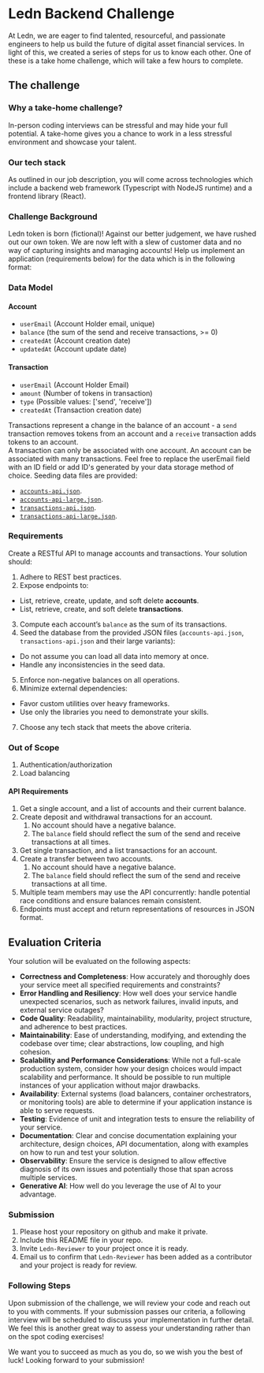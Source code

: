 # Ledn Backend Challenge

At Ledn, we are eager to find talented, resourceful, and passionate engineers to help us build the future of digital asset financial services. In light of this, we created a series of steps for us to know each other. One of these is a take home challenge, which will take a few hours to complete.

## The challenge

### Why a take-home challenge?

In-person coding interviews can be stressful and may hide your full potential. A take-home gives you a chance to work in a less stressful environment and showcase your talent.

### Our tech stack

As outlined in our job description, you will come across technologies which include a backend web framework (Typescript with NodeJS runtime) and a frontend library (React).

### Challenge Background

Ledn token is born (fictional)! Against our better judgement, we have rushed out our own token. We are now left with a slew of customer data and no way of capturing insights and managing accounts! Help us implement an application (requirements below) for the data which is in the following format:

### Data Model

#### Account

* `userEmail` (Account Holder email, unique)
* `balance` (the sum of the send and receive transactions, >= 0)
* `createdAt` (Account creation date)
* `updatedAt` (Account update date)

#### Transaction

* `userEmail` (Account Holder Email)
* `amount` (Number of tokens in transaction)
* `type` (Possible values: ['send', 'receive'])
* `createdAt` (Transaction creation date)

Transactions represent a change in the balance of an account - a `send` transaction removes tokens from an account and a `receive` transaction adds tokens to an account. \
A transaction can only be associated with one account. An account can be associated with many transactions.
Feel free to replace the userEmail field with an ID field or add ID's generated by your data storage method of choice.
Seeding data files are provided:

* [`accounts-api.json`](./accounts-api.json).
* [`accounts-api-large.json`](./accounts-api-large.json).
* [`transactions-api.json`](./transactions-api.json).
* [`transactions-api-large.json`](./transactions-api-large.json).

### Requirements

Create a RESTful API to manage accounts and transactions. Your solution should:

1. Adhere to REST best practices.
2. Expose endpoints to:
  - List, retrieve, create, update, and soft delete **accounts**.
  - List, retrieve, create, and soft delete **transactions**.
3. Compute each account’s `balance` as the sum of its transactions.
4. Seed the database from the provided JSON files (`accounts-api.json`, `transactions-api.json` and their large variants):
  - Do not assume you can load all data into memory at once.
  - Handle any inconsistencies in the seed data.
5. Enforce non-negative balances on all operations.
6. Minimize external dependencies:
  - Favor custom utilities over heavy frameworks.
  - Use only the libraries you need to demonstrate your skills.
7. Choose any tech stack that meets the above criteria.

### Out of Scope

1. Authentication/authorization
2. Load balancing

#### API Requirements

  1. Get a single account, and a list of accounts and their current balance.
  2. Create deposit and withdrawal transactions for an account.
     1. No account should have a negative balance.
     2. The `balance` field should reflect the sum of the send and receive transactions at all times.
  3. Get single transaction, and a list transactions for an account.
  4. Create a transfer between two accounts.
     1. No account should have a negative balance.
     2. The `balance` field should reflect the sum of the send and receive transactions at all time.
  5. Multiple team members may use the API concurrently: handle potential race conditions and ensure balances remain consistent.
  6. Endpoints must accept and return representations of resources in JSON format.

## Evaluation Criteria

Your solution will be evaluated on the following aspects:

* **Correctness and Completeness**: How accurately and thoroughly does your service meet all specified requirements and constraints?
* **Error Handling and Resiliency**: How well does your service handle unexpected scenarios, such as network failures, invalid inputs, and external service outages?
* **Code Quality**: Readability, maintainability, modularity, project structure, and adherence to best practices.
* **Maintainability**: Ease of understanding, modifying, and extending the codebase over time; clear abstractions, low coupling, and high cohesion.
* **Scalability and Performance Considerations**: While not a full-scale production system, consider how your design choices would impact scalability and performance. It should be possible to run multiple instances of your application without major drawbacks.
* **Availability**: External systems (load balancers, container orchestrators, or monitoring tools) are able to determine if your application instance is able to serve requests.
* **Testing**: Evidence of unit and integration tests to ensure the reliability of your service.
* **Documentation**: Clear and concise documentation explaining your architecture, design choices, API documentation, along with examples on how to run and test your solution.
* **Observability**: Ensure the service is designed to allow effective diagnosis of its own issues and potentially those that span across multiple services.
* **Generative AI**: How well do you leverage the use of AI to your advantage.

### Submission

1. Please host your repository on github and make it private.
2. Include this README file in your repo.
3. Invite `Ledn-Reviewer` to your project once it is ready.
4. Email us to confirm that `Ledn-Reviewer` has been added as a contributor and your project is ready for review.

### Following Steps

Upon submission of the challenge, we will review your code and reach out to you with comments. If your submission passes our criteria, a following interview will be scheduled to discuss your implementation in further detail. We feel this is another great way to assess your understanding rather than on the spot coding exercises!

We want you to succeed as much as you do, so we wish you the best of luck! Looking forward to your submission!
